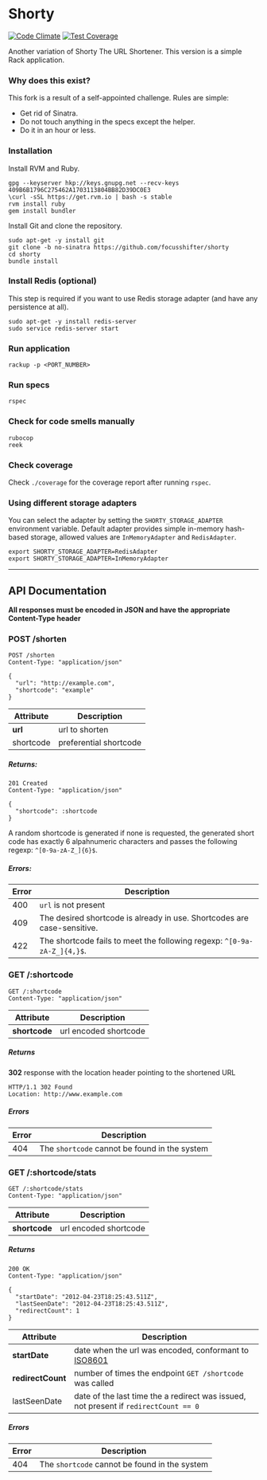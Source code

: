 Shorty
================

[![Code Climate](https://codeclimate.com/github/focusshifter/shorty/badges/gpa.svg)](https://codeclimate.com/github/focusshifter/shorty) [![Test Coverage](https://codeclimate.com/github/focusshifter/shorty/badges/coverage.svg)](https://codeclimate.com/github/focusshifter/shorty/coverage)

Another variation of Shorty The URL Shortener. This version is a simple Rack application.

### Why does this exist?
This fork is a result of a self-appointed challenge. Rules are simple:
- Get rid of Sinatra.
- Do not touch anything in the specs except the helper.
- Do it in an hour or less.

### Installation

Install RVM and Ruby.
```
gpg --keyserver hkp://keys.gnupg.net --recv-keys 409B6B1796C275462A1703113804BB82D39DC0E3
\curl -sSL https://get.rvm.io | bash -s stable
rvm install ruby
gem install bundler
```

Install Git and clone the repository.
```
sudo apt-get -y install git
git clone -b no-sinatra https://github.com/focusshifter/shorty
cd shorty
bundle install
```

### Install Redis (optional)

This step is required if you want to use Redis storage adapter (and have any persistence at all).
```
sudo apt-get -y install redis-server
sudo service redis-server start
```

### Run application

```
rackup -p <PORT_NUMBER>
```

### Run specs

```
rspec
```

### Check for code smells manually

```
rubocop
reek
```

### Check coverage

Check `./coverage` for the coverage report after running `rspec`.

### Using different storage adapters

You can select the adapter by setting the `SHORTY_STORAGE_ADAPTER` environment variable. Default adapter provides simple in-memory hash-based storage, allowed values are `InMemoryAdapter` and `RedisAdapter`.

```
export SHORTY_STORAGE_ADAPTER=RedisAdapter
export SHORTY_STORAGE_ADAPTER=InMemoryAdapter
```

-------------------------------------------------------------------------

## API Documentation

**All responses must be encoded in JSON and have the appropriate Content-Type header**


### POST /shorten

```
POST /shorten
Content-Type: "application/json"

{
  "url": "http://example.com",
  "shortcode": "example"
}
```

Attribute | Description
--------- | -----------
**url**   | url to shorten
shortcode | preferential shortcode

##### Returns:

```
201 Created
Content-Type: "application/json"

{
  "shortcode": :shortcode
}
```

A random shortcode is generated if none is requested, the generated short code has exactly 6 alpahnumeric characters and passes the following regexp: ```^[0-9a-zA-Z_]{6}$```.

##### Errors:

Error | Description
----- | ------------
400   | ```url``` is not present
409   | The desired shortcode is already in use. Shortcodes are case-sensitive.
422   | The shortcode fails to meet the following regexp: ```^[0-9a-zA-Z_]{4,}$```.


### GET /:shortcode

```
GET /:shortcode
Content-Type: "application/json"
```

Attribute      | Description
-------------- | -----------
**shortcode**  | url encoded shortcode

##### Returns

**302** response with the location header pointing to the shortened URL

```
HTTP/1.1 302 Found
Location: http://www.example.com
```

##### Errors

Error | Description
----- | ------------
404   | The ```shortcode``` cannot be found in the system

### GET /:shortcode/stats

```
GET /:shortcode/stats
Content-Type: "application/json"
```

Attribute      | Description
-------------- | -----------
**shortcode**  | url encoded shortcode

##### Returns

```
200 OK
Content-Type: "application/json"

{
  "startDate": "2012-04-23T18:25:43.511Z",
  "lastSeenDate": "2012-04-23T18:25:43.511Z",
  "redirectCount": 1
}
```

Attribute         | Description
--------------    | -----------
**startDate**     | date when the url was encoded, conformant to [ISO8601](http://en.wikipedia.org/wiki/ISO_8601)
**redirectCount** | number of times the endpoint ```GET /shortcode``` was called
lastSeenDate      | date of the last time the a redirect was issued, not present if ```redirectCount == 0```

##### Errors

Error | Description
----- | ------------
404   | The ```shortcode``` cannot be found in the system
